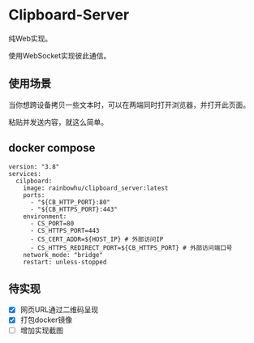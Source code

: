 # Clipboard-Server

纯Web实现。

使用WebSocket实现彼此通信。

## 使用场景

当你想跨设备拷贝一些文本时，可以在两端同时打开浏览器，并打开此页面。

粘贴并发送内容，就这么简单。

## docker compose

```
version: "3.8"
services:
  cilpboard:
    image: rainbowhu/clipboard_server:latest
    ports:
      - "${CB_HTTP_PORT}:80"
      - "${CB_HTTPS_PORT}:443"
    environment:
      - CS_PORT=80
      - CS_HTTPS_PORT=443
      - CS_CERT_ADDR=${HOST_IP} # 外部访问IP
      - CS_HTTPS_REDIRECT_PORT=${CB_HTTPS_PORT} # 外部访问端口号
    network_mode: "bridge"
    restart: unless-stopped
```

## 待实现

- [x] 网页URL通过二维码呈现
- [x] 打包docker镜像
- [ ] 增加实现截图
